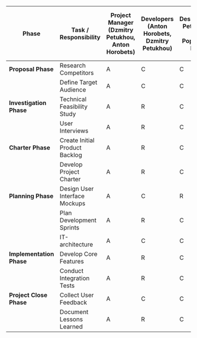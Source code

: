 | Phase                    | Task / Responsibility          | Project Manager<br />(Dzmitry Petukhou, Anton Horobets) | Developers<br />(Anton Horobets, Dzmitry Petukhou) | UI/UX Designers(Dzmitry Petukhou, Anton Horobets, Popovych Andrii, Nematullah Hasani) | QA Engineers(<br />Savelii Shaposhnyk) | IT-architect<br/>(Nikita Kirilenko) |
|--------------------------|--------------------------------|---------------------------------------------------------|----------------------------------------------------|---------------------------------------------------------------------------------------|----------------------------------------|-------------------------------------|
| **Proposal Phase**       | Research Competitors           | A                                                       | C                                                  | C                                                                                     | I                                      | C                                   |
|                          | Define Target Audience         | A                                                       | C                                                  | C                                                                                     | I                                      | C                                   | 
| **Investigation Phase**  | Technical Feasibility Study    | A                                                       | R                                                  | C                                                                                     | I                                      | C                                   | 
|                          | User Interviews                | A                                                       | R                                                  | C                                                                                     | I                                      | C                                   | 
| **Charter Phase**        | Create Initial Product Backlog | A                                                       | R                                                  | C                                                                                     | I                                      | C                                   | 
|                          | Develop Project Charter        | A                                                       | R                                                  | C                                                                                     | I                                      | C                                   | 
| **Planning Phase**       | Design User Interface Mockups  | A                                                       | C                                                  | R                                                                                     | I                                      | C                                   |  
|                          | Plan Development Sprints       | A                                                       | R                                                  | C                                                                                     | I                                      | C                                   |  
|                          | IT-architecture                | A                                                       | C                                                  | C                                                                                     | I                                      | R                                   |  
| **Implementation Phase** | Develop Core Features          | A                                                       | R                                                  | C                                                                                     | I                                      | I                                   |  
|                          | Conduct Integration Tests      | A                                                       | R                                                  | C                                                                                     | R                                      | I                                   |
| **Project Close Phase**  | Collect User Feedback          | A                                                       | C                                                  | C                                                                                     | I                                      | R                                   |
|                          | Document Lessons Learned       | A                                                       | R                                                  | C                                                                                     | I                                      | I                                   |  
